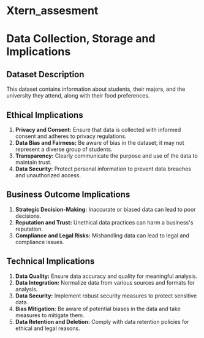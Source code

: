 # Xtern_assesment

# Data Collection, Storage and Implications

## Dataset Description
This dataset contains information about students, their majors, and the university they attend, along with their food preferences.

## Ethical Implications
1. **Privacy and Consent:** Ensure that data is collected with informed consent and adheres to privacy regulations.
2. **Data Bias and Fairness:** Be aware of bias in the dataset; it may not represent a diverse group of students.
3. **Transparency:** Clearly communicate the purpose and use of the data to maintain trust.
4. **Data Security:** Protect personal information to prevent data breaches and unauthorized access.

## Business Outcome Implications
1. **Strategic Decision-Making:** Inaccurate or biased data can lead to poor decisions.
2. **Reputation and Trust:** Unethical data practices can harm a business's reputation.
3. **Compliance and Legal Risks:** Mishandling data can lead to legal and compliance issues.

## Technical Implications
1. **Data Quality:** Ensure data accuracy and quality for meaningful analysis.
2. **Data Integration:** Normalize data from various sources and formats for analysis.
3. **Data Security:** Implement robust security measures to protect sensitive data.
4. **Bias Mitigation:** Be aware of potential biases in the data and take measures to mitigate them.
5. **Data Retention and Deletion:** Comply with data retention policies for ethical and legal reasons.
